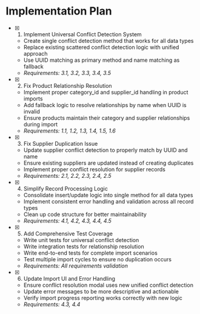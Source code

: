# Implementation Plan

- [x] 1. Implement Universal Conflict Detection System

  - Create single conflict detection method that works for all data types
  - Replace existing scattered conflict detection logic with unified approach
  - Use UUID matching as primary method and name matching as fallback
  - _Requirements: 3.1, 3.2, 3.3, 3.4, 3.5_

- [x] 2. Fix Product Relationship Resolution

  - Implement proper category_id and supplier_id handling in product imports
  - Add fallback logic to resolve relationships by name when UUID is invalid
  - Ensure products maintain their category and supplier relationships during import
  - _Requirements: 1.1, 1.2, 1.3, 1.4, 1.5, 1.6_

- [x] 3. Fix Supplier Duplication Issue

  - Update supplier conflict detection to properly match by UUID and name
  - Ensure existing suppliers are updated instead of creating duplicates
  - Implement proper conflict resolution for supplier records
  - _Requirements: 2.1, 2.2, 2.3, 2.4, 2.5_

- [x] 4. Simplify Record Processing Logic

  - Consolidate insert/update logic into single method for all data types
  - Implement consistent error handling and validation across all record types
  - Clean up code structure for better maintainability
  - _Requirements: 4.1, 4.2, 4.3, 4.4, 4.5_

- [x] 5. Add Comprehensive Test Coverage

  - Write unit tests for universal conflict detection
  - Write integration tests for relationship resolution
  - Write end-to-end tests for complete import scenarios
  - Test multiple import cycles to ensure no duplication occurs
  - _Requirements: All requirements validation_

- [x] 6. Update Import UI and Error Handling
  - Ensure conflict resolution modal uses new unified conflict detection
  - Update error messages to be more descriptive and actionable
  - Verify import progress reporting works correctly with new logic
  - _Requirements: 4.3, 4.4_

